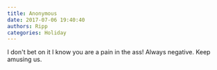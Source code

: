 ```yaml
---
title: Anonymous
date: 2017-07-06 19:40:40
authors: Ripp
categories: Holiday
---
```


 I don't bet on it I know you are a pain in the ass!  Always negative. Keep amusing us.